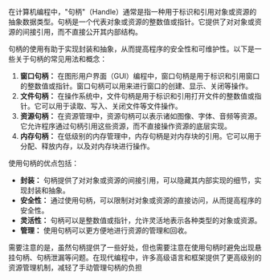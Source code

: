 
在计算机编程中，"句柄"（Handle）通常是指一种用于标识和引用对象或资源的抽象数据类型。句柄是一个代表对象或资源的整数值或指针。它提供了对对象或资源的间接引用，而不直接公开其内部结构。

句柄的使用有助于实现封装和抽象，从而提高程序的安全性和可维护性。以下是一些关于句柄的常见用法和概念：

1. **窗口句柄：** 在图形用户界面（GUI）编程中，窗口句柄是用于标识和引用窗口的整数值或指针。窗口句柄可以用来进行窗口的创建、显示、关闭等操作。
2. **文件句柄：** 在操作系统中，文件句柄是用于标识和引用打开文件的整数值或指针。它可以用于读取、写入、关闭文件等文件操作。
3. **资源句柄：** 在资源管理中，资源句柄可以表示诸如图像、字体、音频等资源。它允许程序通过句柄引用这些资源，而不直接操作资源的底层实现。
4. **内存句柄：** 在低级别的内存管理中，内存句柄是对内存块的引用。它可以用于分配、释放内存，以及对内存块进行操作。

使用句柄的优点包括：

- **封装：** 句柄提供了对对象或资源的间接引用，可以隐藏其内部实现的细节，实现封装和抽象。
- **安全性：** 通过使用句柄，可以限制对对象或资源的直接访问，从而提高程序的安全性。
- **灵活性：** 句柄可以是整数值或指针，允许灵活地表示各种类型的对象或资源。
- **管理：** 使用句柄可以更方便地进行资源的管理和回收。

需要注意的是，虽然句柄提供了一些好处，但也需要注意在使用句柄时避免出现悬挂句柄、句柄泄漏等问题。在现代编程中，许多高级语言和框架提供了更高级别的资源管理机制，减轻了手动管理句柄的负担